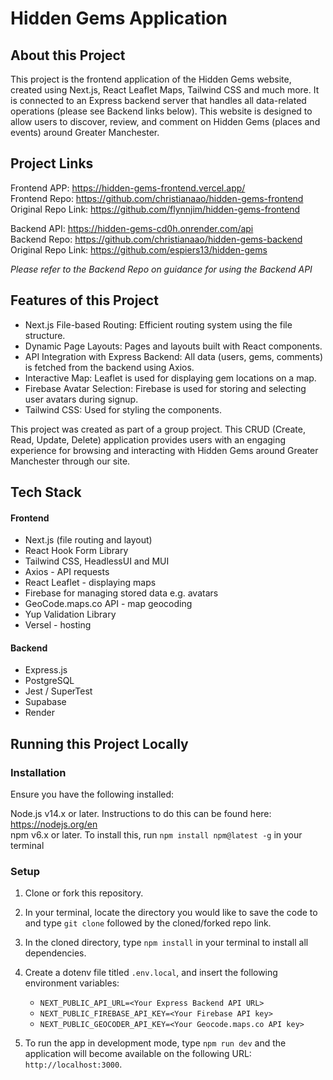 # Hidden Gems Application

## About this Project

This project is the frontend application of the Hidden Gems website, created using Next.js, React Leaflet Maps, Tailwind CSS and much more. It is connected to an Express backend server that handles all data-related operations (please see Backend links below). This website is designed to allow users to discover, review, and comment on Hidden Gems (places and events) around Greater Manchester.

## Project Links

Frontend APP: https://hidden-gems-frontend.vercel.app/ <br>
Frontend Repo: https://github.com/christianaao/hidden-gems-frontend <br>
Original Repo Link: https://github.com/flynnjim/hidden-gems-frontend <br>

Backend API: https://hidden-gems-cd0h.onrender.com/api <br>
Backend Repo: https://github.com/christianaao/hidden-gems-backend <br>
Original Repo Link: https://github.com/espiers13/hidden-gems <br>

_Please refer to the Backend Repo on guidance for using the Backend API_

## Features of this Project

- Next.js File-based Routing: Efficient routing system using the file structure.
- Dynamic Page Layouts: Pages and layouts built with React components.
- API Integration with Express Backend: All data (users, gems, comments) is fetched from the backend using Axios.
- Interactive Map: Leaflet is used for displaying gem locations on a map.
- Firebase Avatar Selection: Firebase is used for storing and selecting user avatars during signup.
- Tailwind CSS: Used for styling the components.

This project was created as part of a group project. This CRUD (Create, Read, Update, Delete) application provides users with an engaging experience for browsing and interacting with Hidden Gems around Greater Manchester through our site.

## Tech Stack

#### Frontend

- Next.js (file routing and layout)
- React Hook Form Library
- Tailwind CSS, HeadlessUI and MUI
- Axios - API requests
- React Leaflet - displaying maps
- Firebase for managing stored data e.g. avatars
- GeoCode.maps.co API - map geocoding
- Yup Validation Library
- Versel - hosting

#### Backend

- Express.js
- PostgreSQL
- Jest / SuperTest
- Supabase
- Render

## Running this Project Locally

### Installation

Ensure you have the following installed:

Node.js v14.x or later. Instructions to do this can be found here: https://nodejs.org/en <br>
npm v6.x or later. To install this, run `npm install npm@latest -g` in your terminal

### Setup

1. Clone or fork this repository.

2. In your terminal, locate the directory you would like to save the code to and type `git clone` followed by the cloned/forked repo link.

3. In the cloned directory, type `npm install` in your terminal to install all dependencies.

4. Create a dotenv file titled `.env.local`, and insert the following environment variables:
   * `NEXT_PUBLIC_API_URL=<Your Express Backend API URL>`
   * `NEXT_PUBLIC_FIREBASE_API_KEY=<Your Firebase API key>`
   * `NEXT_PUBLIC_GEOCODER_API_KEY=<Your Geocode.maps.co API key>`

5. To run the app in development mode, type `npm run dev` and the application will become available on the following URL: `http://localhost:3000`.
